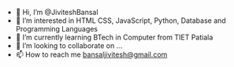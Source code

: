 - 👋 Hi, I’m @JiviteshBansal
- 👀 I’m interested in HTML CSS, JavaScript, Python, Database and Programming Languages
- 🌱 I’m currently learning BTech in Computer from TIET Patiala
- 💞️ I’m looking to collaborate on ...
- 📫 How to reach me bansaljivitesh@gmail.com

<!---
JiviteshBansal/JiviteshBansal is a ✨ special ✨ repository because its `README.md` (this file) appears on your GitHub profile.
You can click the Preview link to take a look at your changes.
--->
